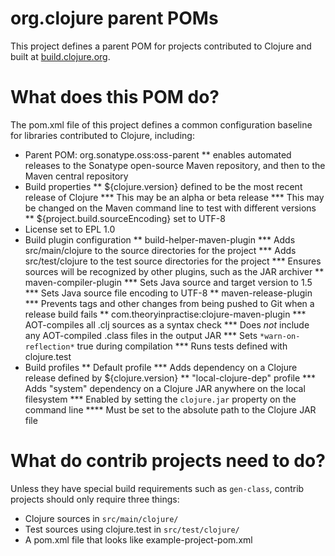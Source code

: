org.clojure parent POMs
========================================

This project defines a parent POM for projects contributed to Clojure and
built at [build.clojure.org](http://build.clojure.org). 


What does this POM do?
========================================

The pom.xml file of this project defines a common configuration
baseline for libraries contributed to Clojure, including:

* Parent POM: org.sonatype.oss:oss-parent
** enables automated releases to the Sonatype open-source Maven repository, and then to the Maven central repository
* Build properties
** ${clojure.version} defined to be the most recent release of Clojure
*** This may be an alpha or beta release
*** This may be changed on the Maven command line to test with different versions
** ${project.build.sourceEncoding} set to UTF-8
* License set to EPL 1.0
* Build plugin configuration
** build-helper-maven-plugin
*** Adds src/main/clojure to the source directories for the project
*** Adds src/test/clojure to the test source directories for the project
*** Ensures sources will be recognized by other plugins, such as the JAR archiver
** maven-compiler-plugin
*** Sets Java source and target version to 1.5
*** Sets Java source file encoding to UTF-8
** maven-release-plugin
*** Prevents tags and other changes from being pushed to Git when a release build fails
** com.theoryinpractise:clojure-maven-plugin
*** AOT-compiles all .clj sources as a syntax check
*** Does *not* include any AOT-compiled .class files in the output JAR
*** Sets `*warn-on-reflection*` true during compilation
*** Runs tests defined with clojure.test
* Build profiles
** Default profile
*** Adds dependency on a Clojure release defined by ${clojure.version}
** "local-clojure-dep" profile
*** Adds "system" dependency on a Clojure JAR anywhere on the local filesystem
*** Enabled by setting the `clojure.jar` property on the command line
**** Must be set to the absolute path to the Clojure JAR file


What do contrib projects need to do?
========================================

Unless they have special build requirements such as `gen-class`,
contrib projects should only require three things:

* Clojure sources in `src/main/clojure/`
* Test sources using clojure.test in `src/test/clojure/`
* A pom.xml file that looks like example-project-pom.xml
